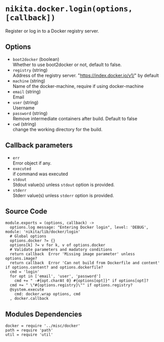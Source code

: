 
# `nikita.docker.login(options, [callback])`

Register or log in to a Docker registry server.

## Options

* `boot2docker` (boolean)   
  Whether to use boot2docker or not, default to false.   
* `registry` (string)   
  Address of the registry server. "https://index.docker.io/v1/" by default   
* `machine` (string)   
  Name of the docker-machine, require if using docker-machine   
* `email` (string)   
  Email   
* `user` (string)   
  Username   
* `password` (string)   
  Remove intermediate containers after build. Default to false   
* `cwd` (string)   
  change the working directory for the build.   

## Callback parameters

* `err`   
  Error object if any.   
* `executed`   
  if command was executed   
* `stdout`   
  Stdout value(s) unless `stdout` option is provided.   
* `stderr`   
  Stderr value(s) unless `stderr` option is provided.   

## Source Code

    module.exports = (options, callback) ->
      options.log message: "Entering Docker login", level: 'DEBUG', module: 'nikita/lib/docker/login'
      # Global options
      options.docker ?= {}
      options[k] ?= v for k, v of options.docker
      # Validate parameters and madatory conditions
      return callback  Error 'Missing image parameter' unless options.image?
      return callback  Error 'Can not build from Dockerfile and content' if options.content? and options.dockerfile?
      cmd = 'login'
      for opt in ['email', 'user', 'password']
        cmd += " -#{opt.charAt 0} #{options[opt]}" if options[opt]?
      cmd += " \"#{options.registry}\"" if options.registry?
      @system.execute
        cmd: docker.wrap options, cmd
      , docker.callback

## Modules Dependencies

    docker = require '../misc/docker'
    path = require 'path'
    util = require 'util'
